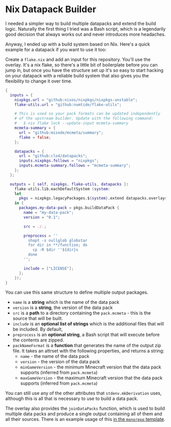 # Nix Datapack Builder

I needed a simpler way to build multiple datapacks and extend the build logic.
Naturally the first thing I tried was a Bash script, which is a legendarily good
decision that always works out and never introduces more headaches.

Anyway, I ended up with a build system based on Nix. Here's a quick example for
a datapack if you want to use it too:

Create a `flake.nix` and add an input for this repository. You'll use the
overlay. It's a nix flake, so there's a little bit of boilerplate before you can
jump in, but once you have the structure set up it's so easy to start hacking on
your datapack with a reliable build system that also gives you the flexibility
to change it over time.

```nix
{
  inputs = {
    nixpkgs.url = "github:nixos/nixpkgs/nixpkgs-unstable";
    flake-utils.url = "github:numtide/flake-utils";

    # This is used so your pack formats can be updated independently
    # of the upstream builder. Update with the following command:
    #   $ nix flake lock --update-input mcmeta-summary
    mcmeta-summary = {
      url = "github:misode/mcmeta/summary";
      flake = false;
    };

    datapacks = {
      url = "github:clo4/datapacks";
      inputs.nixpkgs.follows = "nixpkgs";
      inputs.mcmeta-summary.follows = "mcmeta-summary";
    };
  };

  outputs = { self, nixpkgs, flake-utils, datapacks }:
    flake-utils.lib.eachDefaultSystem (system:
    let
      pkgs = nixpkgs.legacyPackages.${system}.extend datapacks.overlays.default;
    in {
      packages.my-data-pack = pkgs.buildDataPack {
        name = "my-data-pack";
        version = "0.1";

        src = ./.;

        preprocess = ''
          shopt -s nullglob globstar
          for dir in **/function; do
            cp -R $dir ''${dir}s
          done
        '';

        include = ["LICENSE"];
      };
    });
}
```

You can use this same structure to define multiple output packages.

- `name` is a **string** which is the name of the data pack
- `version` is a **string**, the version of the data pack
- `src` is a **path** to a directory containing the `pack.mcmeta` - this is the
  source that will be built.
- `include` is an **optional list of strings** which is the additional files
  that will be included. By default,
- `preprocess` is an **optional string**, a Bash script that will execute before
  the contents are zipped.
- `packNameFormat` is a **function** that generates the name of the output zip
  file. It takes an attrset with the following properties, and returns a string:
  - `name` - the name of the data pack
  - `version` - the version of the data pack
  - `minGameVersion` - the minimum Minecraft version that the data pack supports
    (inferred from `pack.mcmeta`)
  - `maxGameVersion` - the maximum Minecraft version that the data pack supports
    (inferred from `pack.mcmeta`)

You can still use any of the other attributes that `stdenv.mkDerivation` uses,
although this is all that is necessary to use to build a data pack.

The overlay also provides the `joinDataPacks` function, which is used to build
multiple data packs and produce a single output containing all of them and all
their sources. There is an example usage of this
[in the `monorepo` template](./templates/monorepo/flake.nix).
